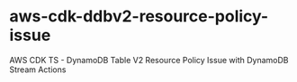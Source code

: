 # aws-cdk-ddbv2-resource-policy-issue
AWS CDK TS - DynamoDB Table V2 Resource Policy Issue with DynamoDB Stream Actions
